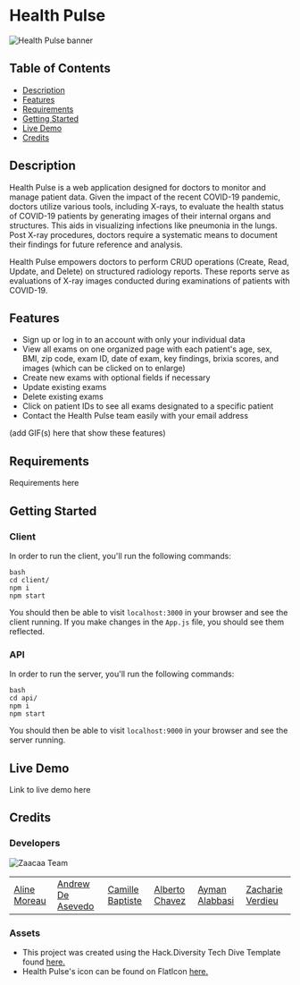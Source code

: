 # Health Pulse
<img src="https://i.imgur.com/wIhYden.png" alt="Health Pulse banner">

## Table of Contents
- [Description](#description)
- [Features](#features)
- [Requirements](#requirements)
- [Getting Started](#getting-started)
- [Live Demo](#live-demo)
- [Credits](#credits)

## Description
Health Pulse is a web application designed for doctors to monitor and manage patient data. Given the impact of the recent COVID-19 pandemic, doctors utilize various tools, including X-rays, to evaluate the health status of COVID-19 patients by generating images of their internal organs and structures. This aids in visualizing infections like pneumonia in the lungs. Post X-ray procedures, doctors require a systematic means to document their findings for future reference and analysis.

Health Pulse empowers doctors to perform CRUD operations (Create, Read, Update, and Delete) on structured radiology reports. These reports serve as evaluations of X-ray images conducted during examinations of patients with COVID-19.

## Features
- Sign up or log in to an account with only your individual data
- View all exams on one organized page with each patient's age, sex, BMI, zip code, exam ID, date of exam, key findings, brixia scores, and images (which can be clicked on to enlarge)
- Create new exams with optional fields if necessary
- Update existing exams
- Delete existing exams
- Click on patient IDs to see all exams designated to a specific patient
- Contact the Health Pulse team easily with your email address

(add GIF(s) here that show these features)

## Requirements
Requirements here

## Getting Started
### Client
In order to run the client, you'll run the following commands:

```
bash
cd client/
npm i
npm start
```

You should then be able to visit `localhost:3000` in your browser and see the client running. If you make changes in the `App.js` file, you should see them reflected.

### API
In order to run the server, you'll run the following commands:

```
bash
cd api/
npm i
npm start
```

You should then be able to visit `localhost:9000` in your browser and see the server running.

## Live Demo
Link to live demo here

## Credits
### Developers
<img src= "https://i.imgur.com/CHdmIoc.png" alt = "Zaacaa Team">

<div align="center">
  <table>
    <tr>
      <td><a href="https://github.com/alinemoreau">Aline Moreau</a></td>
      <td><a href="https://github.com/AndrewDeAsevedo">Andrew De Asevedo</a></td>
      <td><a href="https://github.com/camilleb2700">Camille Baptiste</a></td>
      <td><a href="https://github.com/AlbertoChavez928">Alberto Chavez</a></td>
      <td><a href="url">Ayman Alabbasi</a></td>
      <td><a href="https://github.com/zachverdieu">Zacharie Verdieu</a></td>
    </tr>
  </table>
</div>



### Assets
- This project was created using the Hack.Diversity Tech Dive Template found [here.](https://github.com/Hack-Diversity/tech-dive-skeleton)
- Health Pulse's icon can be found on FlatIcon [here.](https://www.flaticon.com/free-icons/x-ray)
